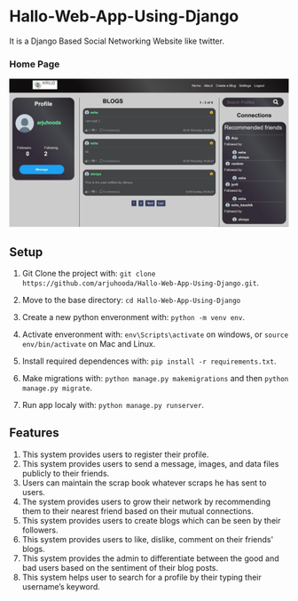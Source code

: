 # Hallo-Web-App-Using-Django
It is a Django Based Social Networking Website like twitter.

### Home Page 
![](screenshots/home_page.jpg)

## Setup

1. Git Clone the project with: ```git clone https://github.com/arjuhooda/Hallo-Web-App-Using-Django.git```.

2. Move to the base directory: ```cd Hallo-Web-App-Using-Django```

3. Create a new python enveronment with: ```python -m venv env```.

4. Activate enveronment with: ```env\Scripts\activate``` on windows, or ```source env/bin/activate``` on Mac and Linux.

5. Install required dependences with: ```pip install -r requirements.txt```.

6. Make migrations with: ```python manage.py makemigrations``` and then ```python manage.py migrate```.

7. Run app localy with: ```python manage.py runserver```.


## Features

1. This system provides users to register their profile.
2. This system provides users to send a message, images, and data files publicly to their friends. 
3. Users can maintain the scrap book whatever scraps he has sent to users.
4. The system provides users to grow their network by recommending them to their nearest friend based on their mutual connections.
5. This system provides users to create blogs which can be seen by their followers.
6. This system provides users to like, dislike, comment on their friends' blogs.
7. This system provides the admin to differentiate between the good and bad users based on the sentiment of their blog posts.
8. This system helps user to search for a profile by their typing their username’s keyword.


